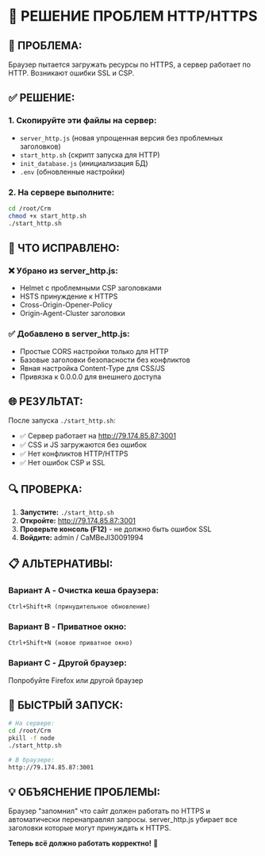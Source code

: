 # 🔧 РЕШЕНИЕ ПРОБЛЕМ HTTP/HTTPS

## 🚨 ПРОБЛЕМА:
Браузер пытается загружать ресурсы по HTTPS, а сервер работает по HTTP. Возникают ошибки SSL и CSP.

## ✅ РЕШЕНИЕ:

### 1. Скопируйте эти файлы на сервер:
- `server_http.js` (новая упрощенная версия без проблемных заголовков)
- `start_http.sh` (скрипт запуска для HTTP)
- `init_database.js` (инициализация БД)
- `.env` (обновленные настройки)

### 2. На сервере выполните:
```bash
cd /root/Crm
chmod +x start_http.sh
./start_http.sh
```

## 🔧 ЧТО ИСПРАВЛЕНО:

### ❌ Убрано из server_http.js:
- Helmet с проблемными CSP заголовками
- HSTS принуждение к HTTPS
- Cross-Origin-Opener-Policy
- Origin-Agent-Cluster заголовки

### ✅ Добавлено в server_http.js:
- Простые CORS настройки только для HTTP
- Базовые заголовки безопасности без конфликтов
- Явная настройка Content-Type для CSS/JS
- Привязка к 0.0.0.0 для внешнего доступа

## 🌐 РЕЗУЛЬТАТ:

После запуска `./start_http.sh`:
- ✅ Сервер работает на http://79.174.85.87:3001
- ✅ CSS и JS загружаются без ошибок
- ✅ Нет конфликтов HTTP/HTTPS
- ✅ Нет ошибок CSP и SSL

## 🔍 ПРОВЕРКА:

1. **Запустите:** `./start_http.sh`
2. **Откройте:** http://79.174.85.87:3001
3. **Проверьте консоль (F12)** - не должно быть ошибок SSL
4. **Войдите:** admin / CaMBeJI30091994

## 📋 АЛЬТЕРНАТИВЫ:

### Вариант A - Очистка кеша браузера:
```
Ctrl+Shift+R (принудительное обновление)
```

### Вариант B - Приватное окно:
```
Ctrl+Shift+N (новое приватное окно)
```

### Вариант C - Другой браузер:
Попробуйте Firefox или другой браузер

## 🚀 БЫСТРЫЙ ЗАПУСК:

```bash
# На сервере:
cd /root/Crm
pkill -f node
./start_http.sh

# В браузере:
http://79.174.85.87:3001
```

## 💡 ОБЪЯСНЕНИЕ ПРОБЛЕМЫ:

Браузер "запомнил" что сайт должен работать по HTTPS и автоматически перенаправлял запросы. server_http.js убирает все заголовки которые могут принуждать к HTTPS.

**Теперь всё должно работать корректно!** 🎉